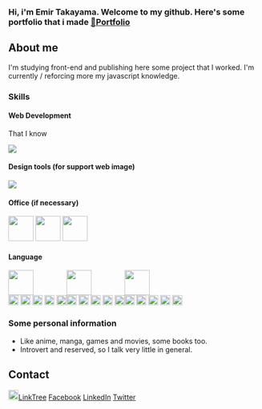 ### Hi, i'm Emir Takayama. Welcome to my github. Here's some portfolio that i made [🔗Portfolio](https://github.com/stars/SwaveNg/lists/portfolio)

## About me
I'm studying front-end and publishing here some project that I worked.
I'm currently / reforcing more my javascript knowledge. 

### Skills
#### Web Development
<div>
  <p>That I know </p>
  <img src="https://skillicons.dev/icons?i=html,css,js,bootstrap,ts,git,github,jquery" />
</div>

#### Design tools (for support web image)
<div>
  <img src="https://skillicons.dev/icons?i=photoshop,illustrator,figma"/>
</div>

#### Office (if necessary) 
<div>
  <img width="50px" src="https://cdn.icon-icons.com/icons2/2397/PNG/512/microsoft_office_word_logo_icon_145724.png"/>
  <img width="50px" src="https://upload.wikimedia.org/wikipedia/commons/thumb/3/34/Microsoft_Office_Excel_%282019%E2%80%93present%29.svg/826px-Microsoft_Office_Excel_%282019%E2%80%93present%29.svg.png"/>
  <img width="50px" src="https://logodownload.org/wp-content/uploads/2020/04/microsoft-powerpoint-logo-1.png"/>
</div>

#### Language
<div style="display:flex;">
  <div>
    <img width="50px" src="https://upload.wikimedia.org/wikipedia/commons/thumb/0/05/Flag_of_Brazil.svg/1200px-Flag_of_Brazil.svg.png"/>
    <div>
      <img width="20px" src="https://cdn-icons-png.flaticon.com/128/148/148841.png"/>
      <img width="20px" src="https://cdn-icons-png.flaticon.com/128/148/148841.png"/>
      <img width="20px" src="https://cdn-icons-png.flaticon.com/128/148/148841.png"/>
      <img width="20px" src="https://cdn-icons-png.flaticon.com/128/148/148841.png"/>
      <img width="20px" src="https://cdn-icons-png.flaticon.com/128/148/148841.png"/>
    </div>
  </div>
  <div>
    <img width="50px" src="https://upload.wikimedia.org/wikipedia/commons/thumb/9/9e/Flag_of_Japan.svg/800px-Flag_of_Japan.svg.png"/>
    <div>
      <img width="20px" src="https://cdn-icons-png.flaticon.com/128/148/148841.png"/>
      <img width="20px" src="https://cdn-icons-png.flaticon.com/128/148/148841.png"/>
      <img width="20px" src="https://cdn-icons-png.flaticon.com/128/148/148841.png"/>
      <img width="20px" src="https://cdn-icons-png.flaticon.com/128/126/126482.png"/>
      <img width="20px" src="https://cdn-icons-png.flaticon.com/128/126/126482.png"/>
    </div>
  </div>
  <div>
    <img width="50px" src="https://upload.wikimedia.org/wikipedia/commons/thumb/a/a4/Flag_of_the_United_States.svg/1200px-Flag_of_the_United_States.svg.png"/>
    <div>
      <img width="20px" src="https://cdn-icons-png.flaticon.com/128/148/148841.png"/>
      <img width="20px" src="https://cdn-icons-png.flaticon.com/128/148/148841.png"/>
      <img width="20px" src="https://cdn-icons-png.flaticon.com/128/148/148841.png"/>
      <img width="20px" src="https://cdn-icons-png.flaticon.com/128/126/126482.png"/>
      <img width="20px" src="https://cdn-icons-png.flaticon.com/128/126/126482.png"/>
    </div>
  </div>
</div>

### Some personal information
- Like anime, manga, games and movies, some books too.
- Introvert and reserved, so I talk very little in general.

## Contact
[<img src="https://assets.production.linktr.ee/cfc63e2b1b893683951fc6bbc6f20b59402d261c/images/logo_trees.svg" height="20px">LinkTree](https://linktr.ee/emirng)
[Facebook](https://www.facebook.com/ngemir)
[LinkedIn](https://www.linkedin.com/in/ngemir/)
[Twitter](https://twitter.com/NgEmir_)

<!--
**SwaveNg/SwaveNg** is a ✨ _special_ ✨ repository because its `README.md` (this file) appears on your GitHub profile.

Here are some ideas to get you started:

- 🔭 I’m currently working on ...
- 🌱 I’m currently learning ...
- 👯 I’m looking to collaborate on ...
- 🤔 I’m looking for help with ...
- 💬 Ask me about ...
- 📫 How to reach me: ...
- 😄 Pronouns: ...
- ⚡ Fun fact: ...
-->
